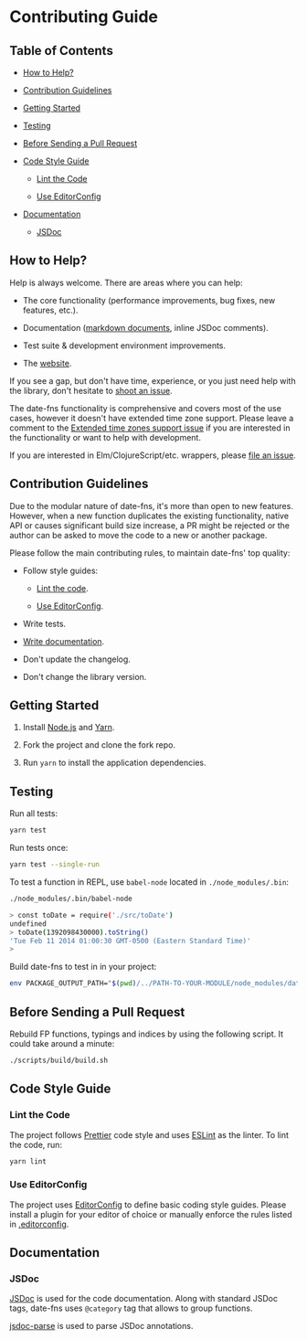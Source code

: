 # Contributing Guide

## Table of Contents

- [How to Help?](#how-to-help)

- [Contribution Guidelines](#contribution-guidelines)

- [Getting Started](#getting-started)

- [Testing](#testing)

- [Before Sending a Pull Request](#before-sending-a-pull-request)

- [Code Style Guide](#code-style-guide)

  - [Lint the Code](#lint-the-code)

  - [Use EditorConfig](#use-editorconfig)

- [Documentation](#documentation)

  - [JSDoc](#jsdoc)

## How to Help?

Help is always welcome. There are areas where you can help:

- The core functionality (performance improvements, bug fixes,
  new features, etc.).

- Documentation ([markdown documents](https://github.com/date-fns/date-fns/search?l=markdown),
  inline JSDoc comments).

- Test suite & development environment improvements.

- The [website](https://github.com/date-fns/date-fns.org).

If you see a gap, but don't have time, experience, or you just need help
with the library, don't hesitate to [shoot an issue](https://github.com/date-fns/date-fns/issues/new).

The date-fns functionality is comprehensive and covers most of the use cases,
however it doesn't have extended time zone support. Please leave a comment
to the [Extended time zones support issue](https://github.com/date-fns/date-fns/issues/180)
if you are interested in the functionality or want to help with development.

If you are interested in Elm/ClojureScript/etc. wrappers,
please [file an issue](https://github.com/date-fns/date-fns/issues/new).

## Contribution Guidelines

Due to the modular nature of date-fns, it's more than open to new features.
However, when a new function duplicates the existing functionality, native API
or causes significant build size increase, a PR might be rejected or
the author can be asked to move the code to a new or another package.

Please follow the main contributing rules, to maintain date-fns' top quality:

- Follow style guides:

  - [Lint the code](#lint-the-code).

  - [Use EditorConfig](#use-editorconfig).

- Write tests.

- [Write documentation](#documentation).

- Don't update the changelog.

- Don't change the library version.

## Getting Started

1. Install [Node.js](https://nodejs.org/en/download) and [Yarn](https://yarnpkg.com/en/docs/install).

2. Fork the project and clone the fork repo.

3. Run `yarn` to install the application dependencies.

## Testing

Run all tests:

```sh
yarn test
```

Run tests once:

```sh
yarn test --single-run
```

To test a function in REPL, use `babel-node` located in `./node_modules/.bin`:

```sh
./node_modules/.bin/babel-node

> const toDate = require('./src/toDate')
undefined
> toDate(1392098430000).toString()
'Tue Feb 11 2014 01:00:30 GMT-0500 (Eastern Standard Time)'
>
```

Build date-fns to test in in your project:

```sh
env PACKAGE_OUTPUT_PATH="$(pwd)/../PATH-TO-YOUR-MODULE/node_modules/date-fns" ./scripts/build/package.sh
```

## Before Sending a Pull Request

Rebuild FP functions, typings and indices by using the following script. It could take around a minute:

```sh
./scripts/build/build.sh
```

## Code Style Guide

### Lint the Code

The project follows [Prettier] code style and uses [ESLint] as the linter.
To lint the code, run:

```bash
yarn lint
```

[prettier]: https://prettier.io/
[eslint]: https://eslint.org/

### Use EditorConfig

The project uses [EditorConfig] to define basic coding style guides.
Please install a plugin for your editor of choice or manually enforce
the rules listed in [.editorconfig].

[editorconfig]: http://editorconfig.org
[.editorconfig]: https://github.com/date-fns/date-fns.org/blob/master/.editorconfig

## Documentation

### JSDoc

[JSDoc](http://usejsdoc.org) is used for the code documentation. Along with
standard JSDoc tags, date-fns uses `@category` tag that allows
to group functions.

[jsdoc-parse](https://github.com/jsdoc2md/jsdoc-parse) is used to parse
JSDoc annotations.
